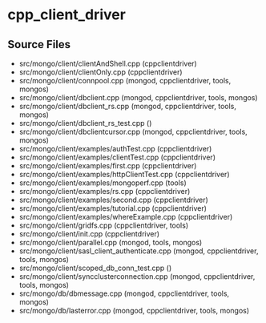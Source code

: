 # cpp\_client\_driver

## Source Files

- src/mongo/client/clientAndShell.cpp   (cppclientdriver)
- src/mongo/client/clientOnly.cpp   (cppclientdriver)
- src/mongo/client/connpool.cpp   (mongod, cppclientdriver, tools, mongos)
- src/mongo/client/dbclient.cpp   (mongod, cppclientdriver, tools, mongos)
- src/mongo/client/dbclient\_rs.cpp   (mongod, cppclientdriver, tools, mongos)
- src/mongo/client/dbclient\_rs\_test.cpp   ()
- src/mongo/client/dbclientcursor.cpp   (mongod, cppclientdriver, tools, mongos)
- src/mongo/client/examples/authTest.cpp   (cppclientdriver)
- src/mongo/client/examples/clientTest.cpp   (cppclientdriver)
- src/mongo/client/examples/first.cpp   (cppclientdriver)
- src/mongo/client/examples/httpClientTest.cpp   (cppclientdriver)
- src/mongo/client/examples/mongoperf.cpp   (tools)
- src/mongo/client/examples/rs.cpp   (cppclientdriver)
- src/mongo/client/examples/second.cpp   (cppclientdriver)
- src/mongo/client/examples/tutorial.cpp   (cppclientdriver)
- src/mongo/client/examples/whereExample.cpp   (cppclientdriver)
- src/mongo/client/gridfs.cpp   (cppclientdriver, tools)
- src/mongo/client/init.cpp   (cppclientdriver)
- src/mongo/client/parallel.cpp   (mongod, tools, mongos)
- src/mongo/client/sasl\_client\_authenticate.cpp   (mongod, cppclientdriver, tools, mongos)
- src/mongo/client/scoped\_db\_conn\_test.cpp   ()
- src/mongo/client/syncclusterconnection.cpp   (mongod, cppclientdriver, tools, mongos)
- src/mongo/db/dbmessage.cpp   (mongod, cppclientdriver, tools, mongos)
- src/mongo/db/lasterror.cpp   (mongod, cppclientdriver, tools, mongos)
